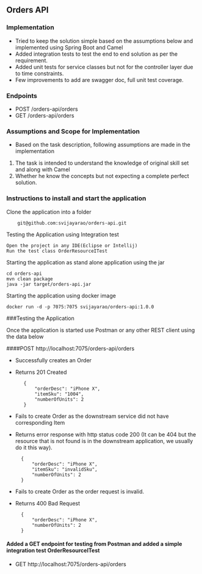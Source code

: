 ## Orders API

### Implementation

- Tried to keep the solution simple based on the assumptions below and implemented using Spring Boot and Camel
- Added integration tests to test the end to end solution as per the requirement.
- Added unit tests for service classes but not for the controller layer due to time constraints.
- Few improvements to add are swagger doc, full unit test coverage.

### Endpoints
- POST /orders-api/orders 
- GET  /orders-api/orders

### Assumptions and Scope for Implementation

- Based on the task description, following assumptions are made in the implementation

 1. The task is intended to understand the knowledge of original skill set and along with Camel
 2. Whether he know the concepts but not expecting a complete perfect solution.

### Instructions to install and start the application

Clone the application into a folder
 
        git@github.com:svijayarao/orders-api.git
        
Testing the Application using Integration test
    
    Open the project in any IDE(Eclipse or Intellij)
    Run the test class OrderResourceITest
        
Starting the application as stand alone application using the jar

    cd orders-api        
    mvn clean package
    java -jar target/orders-api.jar

Starting the application using docker image
        
    docker run -d -p 7075:7075 svijayarao/orders-api:1.0.0
        
###Testing the Application

Once the application is started use Postman or any other REST client using the data below

####POST http://localhost:7075/orders-api/orders

- Successfully creates an Order 
- Returns 201 Created
    
         {
             "orderDesc": "iPhone X",
             "itemSku": "1004",
             "numberOfUnits": 2
         }
     
- Fails to create Order as the downstream service did not have corresponding Item
- Returns error response with http status code 200 (It can be 404 but the resource that is not found is in the downstream application, we usually do it this way).

        {
            "orderDesc": "iPhone X",
            "itemSku": "invalidSku",
            "numberOfUnits": 2
        }
    
- Fails to create Order as the order request is invalid. 
- Returns 400 Bad Request

        {
            "orderDesc": "iPhone X",
            "numberOfUnits": 2
        }
        
#### Added a GET endpoint for testing from Postman and added a simple integration test OrderResourceITest
- GET http://localhost:7075/orders-api/orders

       